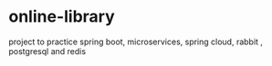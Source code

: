 # online-library
project to practice spring boot, microservices, spring cloud, rabbit , postgresql and  redis
